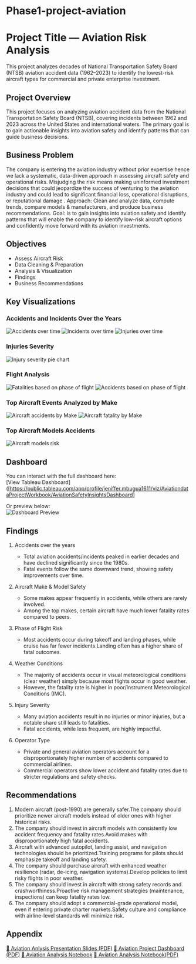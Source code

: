 # Phase1-project-aviation
# Project Title — Aviation Risk Analysis
This project analyzes decades of National Transportation Safety Board (NTSB) aviation accident data (1962–2023) to identify the lowest-risk aircraft types for commercial and private enterprise investment.
## Project Overview
This project focuses on analyzing aviation accident data from the National Transportation Safety Board (NTSB), covering incidents between 1962 and 2023 across the United States and international waters. The primary goal is to gain actionable insights into aviation safety and identify patterns that can guide business decisions.

## Business Problem
The company is entering the aviation industry without prior expertise hence we lack a systematic, data-driven approach in assessing aircraft safety and operational risks. Misjudging the risk means making uninformed investment decisions that could jeopardize the success of venturing to the aviation industry and could lead to significant financial loss, operational disruptions, or reputational damage .
Approach: Clean and analyze data, compute trends, compare models & manufacturers, and produce business recommendations.
Goal: is to gain insights into aviation safety and identify patterns that will enable the company to identify low-risk aircraft options and confidently move forward with its aviation investments.


## Objectives
- Assess Aircraft Risk
- Data Cleaning & Preparation
- Analysis & Visualization
- Findings
- Business Recommendations


## Key Visualizations
### Accidents and Incidents Over the Years
![Accidents over time](Images/Accidenttrend.png)
![Incidents over time](Images/Incidenttrend.png)
![Injuries over time](Images/Injurytrend.png)

### Injuries Severity
![Injury severity pie chart](Images/InjurySeverity.png)

### Flight Analysis
![Fatalities based on phase of flight](Images/Flightphases1.png)
![Accidents based on phase of flight](Images/Flightphases2.png)

### Top Aircraft Events Analyzed by Make
![Aircraft accidents by Make](Images/Accidentmake.png)
![Aircraft fatality by  Make](Images/Makefatality.png)

### Top Aircraft Models Accidents
![Aircraft models risk](Images/Modelaccidents.png)

## Dashboard
You can interact with the full dashboard here:  
[View Tableau Dashboard]([https://public.tableau.com/app/profile/jeniffer.mbugua1611/viz/AviationdataProjectWorkbook/AviationSafetyInsightsDashboard]

Or preview below:  
![Dashboard Preview](Images/Dashboardpreview.png)

## Findings
1. Accidents over the years
    - Total aviation accidents/incidents peaked in earlier decades and have declined significantly since the 1980s.
    - Fatal events follow the same downward trend, showing safety improvements over time.

2. Aircraft Make & Model Safety
    - Some makes appear frequently in accidents, while others are rarely involved.
    - Among the top makes, certain aircraft have much lower fatality rates compared to peers.
3. Phase of Flight Risk
    - Most accidents occur during takeoff and landing phases, while cruise has far fewer incidents.Landing often has a higher share of fatal outcomes.
4. Weather Conditions
    - The majority of accidents occur in visual meteorological conditions (clear weather) simply because most flights occur in good weather.
    - However, the fatality rate is higher in poor/Instrument Meteorological Conditions (IMC).
5. Injury Severity
    - Many aviation accidents result in no injuries or minor injuries, but a notable share still leads to fatalities.
    - Fatal accidents, while less frequent, are highly impactful.
6. Operator Type
    - Private and general aviation operators account for a disproportionately higher number of accidents compared to commercial airlines.
    - Commercial operators show lower accident and fatality rates due to stricter regulations and safety checks. 
## Recommendations
1. Modern aircraft (post-1990) are generally safer.The company should prioritize newer aircraft models instead of older ones with higher historical risks.
2. The company should invest in aircraft models with consistently low accident frequency and fatality rates.Avoid makes with disproportionately high fatal accidents.
3. Aircraft with advanced autopilot, landing assist, and navigation technologies should be prioritized.Training programs for pilots should emphasize takeoff and landing safety.
4. The company should purchase aircraft with enhanced weather resilience (radar, de-icing, navigation systems).Develop policies to limit risky flights in poor weather.
5. The company should invest in aircraft with strong safety records and crashworthiness.Proactive risk management strategies (maintenance, inspections) can keep fatality rates low.
6. The company should adopt a commercial-grade operational model, even if entering private charter markets.Safety culture and compliance with airline-level standards will minimize risk.

## Appendix
[📄 Aviation Anlysis Presentation Slides (PDF)](Aviation_presentation_slides.pdf)
[📄 Aviation Project Dashboard (PDF)](Aviation_dashboard.pdf)
[📄 Aviation Analysis Notebook](aviation_project.ipynb)
[📄 Aviation Analysis Notebook(PDF)](aviation_project_notebook.pdf)

